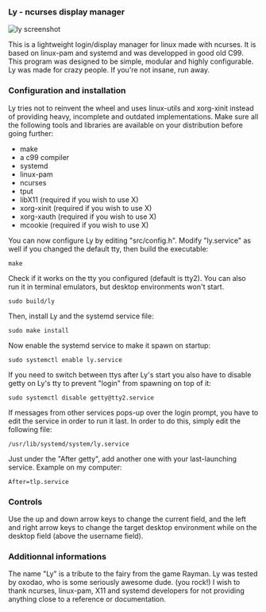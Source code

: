 ### Ly - ncurses display manager

![ly screenshot](https://user-images.githubusercontent.com/5473047/42466218-8cb53d3c-83ae-11e8-8e53-bae3669f959c.png "ly on st")

This is a lightweight login/display manager for linux made with ncurses.
It is based on linux-pam and systemd and was developped in good old C99.
This program was designed to be simple, modular and highly configurable.
Ly was made for crazy people. If you're not insane, run away.

### Configuration and installation
Ly tries not to reinvent the wheel and uses linux-utils and xorg-xinit
instead of providing heavy, incomplete and outdated implementations.
Make sure all the following tools and libraries are available on your
distribution before going further:
- make
- a c99 compiler
- systemd
- linux-pam
- ncurses
- tput
- libX11 (required if you wish to use X)
- xorg-xinit (required if you wish to use X)
- xorg-xauth (required if you wish to use X)
- mcookie (required if you wish to use X)

You can now configure Ly by editing "src/config.h". Modify "ly.service"
as well if you changed the default tty, then build the executable:
```
make
```
Check if it works on the tty you configured (default is tty2). You can
also run it in terminal emulators, but desktop environments won't start.
```
sudo build/ly
```
Then, install Ly and the systemd service file:
```
sudo make install
```
Now enable the systemd service to make it spawn on startup:
```
sudo systemctl enable ly.service
```
If you need to switch between ttys after Ly's start you also have to
disable getty on Ly's tty to prevent "login" from spawning on top of it:
```
sudo systemctl disable getty@tty2.service
```
If messages from other services pops-up over the login prompt, you have to edit the service in order to run it last. In order to do this, simply edit the following file:
```
/usr/lib/systemd/system/ly.service
```
Just under the "After getty", add another one with your last-launching service. Example on my computer:
```
After=tlp.service
```

### Controls
Use the up and down arrow keys to change the current field, and the
left and right arrow keys to change the target desktop environment
while on the desktop field (above the username field).

### Additionnal informations
The name "Ly" is a tribute to the fairy from the game Rayman.
Ly was tested by oxodao, who is some seriously awesome dude. (you rock!)
I wish to thank ncurses, linux-pam, X11 and systemd developers for not
providing anything close to a reference or documentation.
